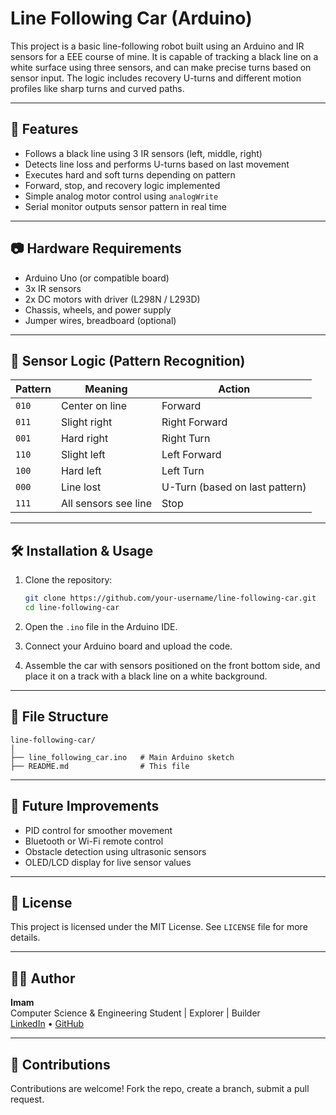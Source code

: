 # Line Following Car (Arduino) 

This project is a basic line-following robot built using an Arduino and IR sensors for a EEE course of mine. It is capable of tracking a black line on a white surface using three sensors, and can make precise turns based on sensor input. The logic includes recovery U-turns and different motion profiles like sharp turns and curved paths.

---

## 🚗 Features

- Follows a black line using 3 IR sensors (left, middle, right)
- Detects line loss and performs U-turns based on last movement
- Executes hard and soft turns depending on pattern
- Forward, stop, and recovery logic implemented
- Simple analog motor control using `analogWrite`
- Serial monitor outputs sensor pattern in real time

---

## 📷 Hardware Requirements

- Arduino Uno (or compatible board)
- 3x IR sensors
- 2x DC motors with driver (L298N / L293D)
- Chassis, wheels, and power supply
- Jumper wires, breadboard (optional)

---

## 🧠 Sensor Logic (Pattern Recognition)

| Pattern | Meaning         | Action         |
|---------|-----------------|----------------|
| `010`   | Center on line  | Forward        |
| `011`   | Slight right    | Right Forward  |
| `001`   | Hard right      | Right Turn     |
| `110`   | Slight left     | Left Forward   |
| `100`   | Hard left       | Left Turn      |
| `000`   | Line lost       | U-Turn (based on last pattern) |
| `111`   | All sensors see line | Stop       |

---

## 🛠️ Installation & Usage

1. Clone the repository:
   ```bash
   git clone https://github.com/your-username/line-following-car.git
   cd line-following-car
   ```

2. Open the `.ino` file in the Arduino IDE.

3. Connect your Arduino board and upload the code.

4. Assemble the car with sensors positioned on the front bottom side, and place it on a track with a black line on a white background.

---

## 🧾 File Structure

```
line-following-car/
│
├── line_following_car.ino   # Main Arduino sketch
├── README.md                # This file
```

---

## 🧠 Future Improvements

- PID control for smoother movement
- Bluetooth or Wi-Fi remote control
- Obstacle detection using ultrasonic sensors
- OLED/LCD display for live sensor values

---

## 📝 License

This project is licensed under the MIT License. See `LICENSE` file for more details.

---

## 👨‍💻 Author

**Imam**  
Computer Science & Engineering Student | Explorer | Builder  
[LinkedIn](https://www.linkedin.com/in/imam-ud-doula) • [GitHub](https://github.com/imamdoula004)

---

## 🤝 Contributions

Contributions are welcome! Fork the repo, create a branch, submit a pull request.
```
